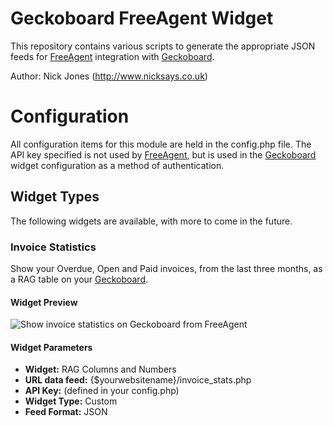 # Geckoboard FreeAgent Widget

This repository contains various scripts to generate the appropriate JSON feeds for [FreeAgent](http://fre.ag/32apsc3u) integration with [Geckoboard](geckoboard.com).

Author: Nick Jones (<http://www.nicksays.co.uk>)

# Configuration

All configuration items for this module are held in the config.php file.  The API key specified is not used by [FreeAgent](http://fre.ag/32apsc3u), but is used in the [Geckoboard](geckoboard.com) widget configuration as a method of authentication.

## Widget Types

The following widgets are available, with more to come in the future.

### Invoice Statistics

Show your Overdue, Open and Paid invoices, from the last three months, as a RAG table on your [Geckoboard](geckoboard.com).

#### Widget Preview

![Show invoice statistics on Geckoboard from FreeAgent](http://dl.dropbox.com/u/192363/github/freeagent-geckoboard/freeagent_geckoboard_example.png)

#### Widget Parameters

* **Widget:** RAG Columns and Numbers
* **URL data feed:** {$yourwebsitename}/invoice_stats.php
* **API Key:** (defined in your config.php)
* **Widget Type:** Custom
* **Feed Format:** JSON
